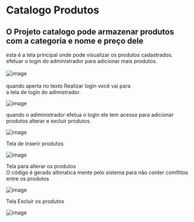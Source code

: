 # Catalogo Produtos
## O Projeto catalogo pode armazenar produtos com a categoria e nome e preço dele

esta é a tela principal onde pode visualizar os produtos cadastrados.
<br>efetuar o login do administrador para adicionar mais produtos.<br>
<br>![image](https://user-images.githubusercontent.com/90795502/158079963-2091f354-d33a-4769-8aa1-77e2e603711c.png)<br>
<br>quando aperta no texto Realizar login você vai para
<br>a tela de login do adimistrador.

![image](https://user-images.githubusercontent.com/90795502/158080249-07889346-2541-47ff-a501-5cf5b1beaece.png)

quando o adiministrador efetua o login ele tem acesso para adicionar produtos alterar e excluir produtos.

![image](https://user-images.githubusercontent.com/90795502/158080681-ac6d89f6-573b-4813-a97d-41a3eb000c16.png)

Tela de inserir produtos

![image](https://user-images.githubusercontent.com/90795502/158080721-43ac56fb-f59a-4f92-9a8a-0a045cbb3e19.png)

Tela para alterar os produtos <br>
O código é gerado altimatica mente pelo sistema para não conter comflitos entre os produtos

![image](https://user-images.githubusercontent.com/90795502/158080772-70e48fef-83c5-420e-8740-1b2dd6621b5d.png)

Tela Excluir os produtos

![image](https://user-images.githubusercontent.com/90795502/158080909-5c8fa16a-5c0b-4698-8890-11d8016b7e21.png)
